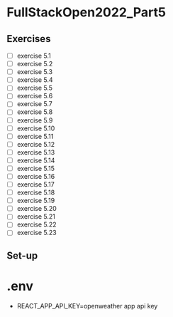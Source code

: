 # FullStackOpen2022_Part5

## Exercises
- [ ] exercise 5.1
- [ ] exercise 5.2
- [ ] exercise 5.3
- [ ] exercise 5.4
- [ ] exercise 5.5
- [ ] exercise 5.6
- [ ] exercise 5.7
- [ ] exercise 5.8
- [ ] exercise 5.9
- [ ] exercise 5.10
- [ ] exercise 5.11
- [ ] exercise 5.12
- [ ] exercise 5.13
- [ ] exercise 5.14
- [ ] exercise 5.15
- [ ] exercise 5.16
- [ ] exercise 5.17
- [ ] exercise 5.18
- [ ] exercise 5.19
- [ ] exercise 5.20
- [ ] exercise 5.21
- [ ] exercise 5.22
- [ ] exercise 5.23

## Set-up
# .env
- REACT_APP_API_KEY=openweather app api key